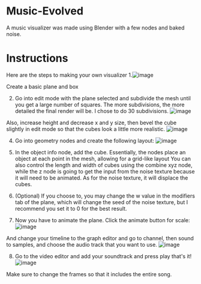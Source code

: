 # Music-Evolved
A music visualizer was made using Blender with a few nodes and baked noise.
# Instructions
Here are the steps to making your own visualizer
1.![image](https://github.com/user-attachments/assets/f482ad0a-ec93-4eb0-b947-5276c31e821a)

Create a basic plane and box

2. Go into edit mode with the plane selected and subdivide the mesh until you get a large number of squares.
The more subdivisions, the more detailed the final render will be. I chose to do 30 subdivisions.
![image](https://github.com/user-attachments/assets/d71ccde4-d67c-4895-9bed-f199da54b382)

Also, increase height and decrease x and y size, then bevel the cube slightly in edit mode so that the cubes look a little more realistic.
![image](https://github.com/user-attachments/assets/2a872f89-e4dc-44ce-a0a8-dcd8447f5e9c)

4. Go into geometry nodes and create the following layout: 
![image](https://github.com/user-attachments/assets/70606bab-2bf0-4ada-b6b7-9fb2878abdf2)

5. In the object info node, add the cube.
Essentially, the nodes place an object at each point in the mesh, allowing for a grid-like layout
You can also control the length and width of cubes using the combine xyz node, while the z node is going to get the input from the noise texture because it will need to be animated.
As for the noise texture, it will displace the cubes.
6. (Optional) If you choose to, you may change the w value in the modifiers tab of the plane, which will change the seed of the noise texture, but I recommend you set it to 0 for the best result.
7. Now you have to animate the plane. Click the animate button for scale:
![image](https://github.com/user-attachments/assets/16a43ded-55b9-4d44-b096-f8bc692e2b62)

And change your timeline to the graph editor and go to channel, then sound to samples, and choose the audio track that you want to use.
![image](https://github.com/user-attachments/assets/9dbd9e67-5817-4a0a-b94f-d02abd53e245)

8. Go to the video editor and add your soundtrack and press play that's it!
![image](https://github.com/user-attachments/assets/104d0f07-a66f-4fcb-b3e5-78c705499db8)

Make sure to change the frames so that it includes the entire song.
